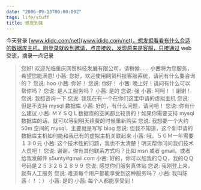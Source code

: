 ```yaml
---
date: "2006-09-13T00:00:00Z"
tags: life/stuff
title: 感觉到强
---
```


今天登录 [www.ididc.com/net](www.ididc.com/net)，想发掘看看有什么合适的数据库主机。刚登录就收到邀请，点击接收，发现原来是客服，只接通过 web 交流，摘录一点记录

> 您好!  欢迎光临重庆网贸科技发展有限公司，请稍候......
> 小茜将为您服务，希望您能满意!
> 小茜: 您好，欢迎使用网贸科技客服系统，请问有什么要咨询的？
> 您说: hoo
> 小茜: 你好！
> 您说: 你好！
> 小茜: 晚上好！请问有什么可以帮你吗？
> 您说: 是人工服务吗？
> 小茜: 是的
> 您说: 强
> 小茜: 呵呵！！谢谢！
> 您说: 我想咨询一下
> 您说: 我现在有一个在你们这里申请的虚拟主机
> 您说: 但是不支持 mysql 数据库
> 小茜: 好的，有什么问题，请问吧！
> 您说: 你有什么建议
> 小茜: ＭＹＳＱＬ数据库的空间都比较贵的！如果你需要支持 mysql 数据库的话，就可以等到明天续费的时候重新购买
> 您说: 我想要一个大约 50m 空间的 mysql，主要就是写写 blog
> 您说: 但我不知道，这个新申请的数据库主机如何能和我已有的虚拟主机关联起来
> 小茜: 哦，５０Ｍ一年需要１３０元
> 小茜: 这个技术性的问题，我也不太清楚！明天帮你问问我们技术人员吧！
> 您说: 谢谢，你有其他联系方式吗？比如 msn 或者 gmail。或者给我发邮件 s5unty#gmail.com
> 小茜: 好的，你可以加我的ＱＱ，我的ＱＱ号码是２５３２６２８９９
> 您说: 感觉你们服务真体贴
> 您说: 我刚登上来，就有人工服务
> 您说: 难道每个用户都能享受到这种服务吗？
> 小茜: 我叫陈茜！！：）
> 小茜: 是的 
> 小茜: 每个人都能享受到！
